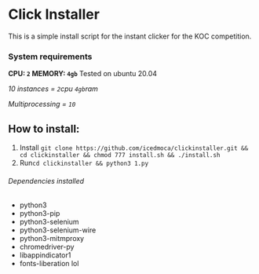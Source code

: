 # Click Installer

This is a simple install script for the instant clicker for the KOC competition.

### System requirements
__CPU: `2` MEMORY: `4gb`__ 
Tested on ubuntu 20.04

_10 instances = `2`cpu `4gb`ram_

_Multiprocessing = `10`_



## How to install:

1. Install `git clone https://github.com/icedmoca/clickinstaller.git && cd clickinstaller && chmod 777 install.sh && ./install.sh`
2. Run`cd clickinstaller && python3 1.py`

###### Dependencies installed
 * python3
 * python3-pip
 * python3-selenium
 * python3-selenium-wire
 * python3-mitmproxy
 * chromedriver-py
 * libappindicator1 
 * fonts-liberation lol